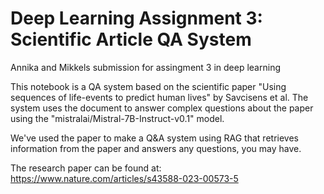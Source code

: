 # Deep Learning Assignment 3: Scientific Article QA System
Annika and Mikkels submission for assingment 3 in deep learning

This notebook is a QA system based on the scientific paper "Using sequences of life-events to predict
human lives" by Savcisens et al. The system uses the document to answer complex questions about the paper using the "mistralai/Mistral-7B-Instruct-v0.1" model. 

We've used the paper to make a Q&A system using RAG that retrieves information from the paper and answers any questions, you may have.

The research paper can be found at: https://www.nature.com/articles/s43588-023-00573-5
